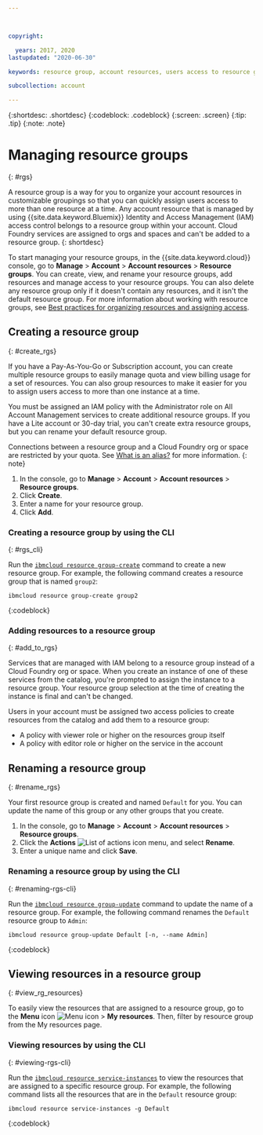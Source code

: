 ```yaml
---



copyright:

  years: 2017, 2020
lastupdated: "2020-06-30"

keywords: resource group, account resources, users access to resource groups, create resource group

subcollection: account

---
```


{:shortdesc: .shortdesc}
{:codeblock: .codeblock}
{:screen: .screen}
{:tip: .tip}
{:note: .note}

# Managing resource groups
{: #rgs}

A resource group is a way for you to organize your account resources in customizable groupings so that you can quickly assign users access to more than one resource at a time. Any account resource that is managed by using {{site.data.keyword.Bluemix}} Identity and Access Management (IAM) access control belongs to a resource group within your account. Cloud Foundry services are assigned to orgs and spaces and can't be added to a resource group.
{: shortdesc}

To start managing your resource groups, in the {{site.data.keyword.cloud}} console, go to **Manage** > **Account** > **Account resources** > **Resource groups**. You can create, view, and rename your resource groups, add resources and manage access to your resource groups. You can also delete any resource group only if it doesn't contain any resources, and it isn't the default resource group. For more information about working with resource groups, see [Best practices for organizing resources and assigning access](/docs/account?topic=account-account_setup).


## Creating a resource group
{: #create_rgs}

If you have a Pay-As-You-Go or Subscription account, you can create multiple resource groups to easily manage quota and view billing usage for a set of resources. You can also group resources to make it easier for you to assign users access to more than one instance at a time.  

You must be assigned an IAM policy with the Administrator role on All Account Management services to create additional resource groups. If you have a Lite account or 30-day trial, you can't create extra resource groups, but you can rename your default resource group.

Connections between a resource group and a Cloud Foundry org or space are restricted by your quota. See [What is an alias?](/docs/account?topic=account-connect_app#what_is_alias) for more information.
{: note}

1. In the console, go to **Manage** > **Account** > **Account resources** > **Resource groups**.
2. Click **Create**.
3. Enter a name for your resource group. 
4. Click **Add**.

### Creating a resource group by using the CLI
{: #rgs_cli}

Run the [`ibmcloud resource group-create`](/docs/cli?topic=cli-ibmcloud_commands_resource#ibmcloud_resource_group_create) command to create a new resource group. For example, the following command creates a resource group that is named `group2`:

```
ibmcloud resource group-create group2
```
{:codeblock}

### Adding resources to a resource group
{: #add_to_rgs}

Services that are managed with IAM belong to a resource group instead of a Cloud Foundry org or space. When you create an instance of one of these services from the catalog, you're prompted to assign the instance to a resource group. Your resource group selection at the time of creating the instance is final and can't be changed.

Users in your account must be assigned two access policies to create resources from the catalog and add them to a resource group:

* A policy with viewer role or higher on the resources group itself
* A policy with editor role or higher on the service in the account

## Renaming a resource group
{: #rename_rgs}

Your first resource group is created and named `Default` for you. You can update the name of this group or any other groups that you create.

1. In the console, go to **Manage** > **Account** > **Account resources** > **Resource groups**.
2. Click the **Actions** ![List of actions icon](../icons/action-menu-icon.svg) menu, and select **Rename**.
3. Enter a unique name and click **Save**.

### Renaming a resource group by using the CLI
{: #renaming-rgs-cli}

Run the [`ibmcloud resource group-update`](/docs/cli?topic=cli-ibmcloud_commands_resource#ibmcloud_resource_group_update) command to update the name of a resource group. For example, the following command renames the `Default` resource group to `Admin`:

```
ibmcloud resource group-update Default [-n, --name Admin]
```
{:codeblock}

## Viewing resources in a resource group
{: #view_rg_resources}

To easily view the resources that are assigned to a resource group, go to the **Menu** icon ![Menu icon](../icons/icon_hamburger.svg) > **My resources**. Then, filter by resource group from the My resources page. 

### Viewing resources by using the CLI
{: #viewing-rgs-cli}

Run the [`ibmcloud resource service-instances`](/docs/cli?topic=cli-ibmcloud_commands_resource#ibmcloud_resource_service_instances) to view the resources that are assigned to a specific resource group. For example, the following command lists all the resources that are in the `Default` resource group:

```
ibmcloud resource service-instances -g Default
```
{:codeblock}






